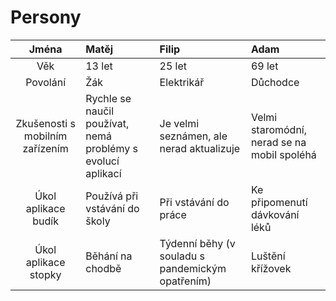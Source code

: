 # Persony

| Jména | Matěj | Filip | Adam |
| :---: | :---  | :--- | :--- |
| Věk | 13 let | 25 let | 69 let |
| Povolání | Žák | Elektrikář | Důchodce |
| Zkušenosti s mobilním zařízením | Rychle se naučil používat, nemá problémy s evolucí aplikací |  Je velmi seznámen, ale nerad aktualizuje | Velmi staromódní, nerad se na mobil spoléhá | 
| Úkol aplikace budík | Používá při vstávání do školy | Při vstávání do práce | Ke připomenutí dávkování léků |
| Úkol aplikace stopky | Běhání na chodbě | Týdenní běhy (v souladu s pandemickým opatřením) | Luštění křížovek |
